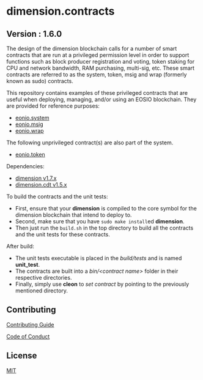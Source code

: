 # dimension.contracts

## Version : 1.6.0

The design of the dimension blockchain calls for a number of smart contracts that are run at a privileged permission level in order to support functions such as block producer registration and voting, token staking for CPU and network bandwidth, RAM purchasing, multi-sig, etc.  These smart contracts are referred to as the system, token, msig and wrap (formerly known as sudo) contracts.

This repository contains examples of these privileged contracts that are useful when deploying, managing, and/or using an EOSIO blockchain.  They are provided for reference purposes:

   * [eonio.system](https://github.com/eosio/eosio.contracts/tree/master/eosio.system)
   * [eonio.msig](https://github.com/eosio/eosio.contracts/tree/master/eonio.msig)
   * [eonio.wrap](https://github.com/eosio/eosio.contracts/tree/master/eosio.wrap)

The following unprivileged contract(s) are also part of the system.
   * [eonio.token](https://github.com/eosio/eosio.contracts/tree/master/eonio.token)

Dependencies:
* [dimension v1.7.x](https://github.com/dimensionofficial/dimension/releases/tag/v1.7.0)
* [dimension.cdt v1.5.x](https://github.com/dimensionofficial/dimension.cdt/releases/tag/v1.5.0)

To build the contracts and the unit tests:
* First, ensure that your __dimension__ is compiled to the core symbol for the dimension blockchain that intend to deploy to.
* Second, make sure that you have ```sudo make install```ed __dimension__.
* Then just run the ```build.sh``` in the top directory to build all the contracts and the unit tests for these contracts.

After build:
* The unit tests executable is placed in the _build/tests_ and is named __unit_test__.
* The contracts are built into a _bin/\<contract name\>_ folder in their respective directories.
* Finally, simply use __cleon__ to _set contract_ by pointing to the previously mentioned directory.

## Contributing

[Contributing Guide](./CONTRIBUTING.md)

[Code of Conduct](./CONTRIBUTING.md#conduct)

## License

[MIT](./LICENSE)

